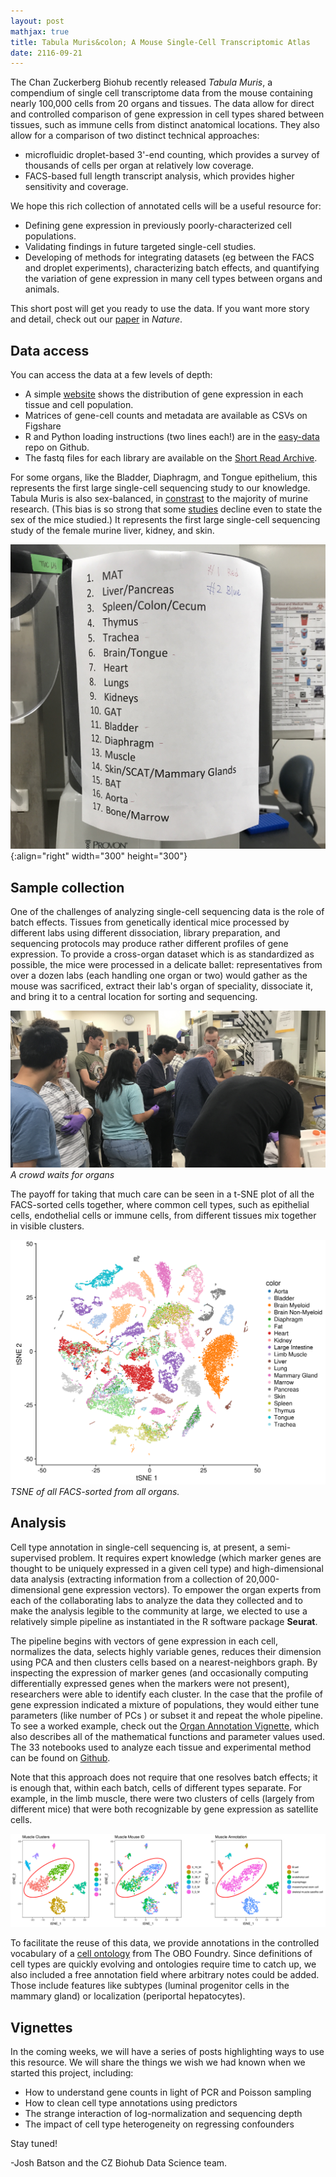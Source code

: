 ```yaml
---
layout: post
mathjax: true
title: Tabula Muris&colon; A Mouse Single-Cell Transcriptomic Atlas
date: 2116-09-21
---
```


The Chan Zuckerberg Biohub recently released _Tabula Muris_, a compendium of single cell transcriptome data from the mouse containing nearly 100,000 cells from 20 organs and tissues. The data allow for direct and controlled comparison of gene expression in cell types shared between tissues, such as immune cells from distinct anatomical locations. They also allow for a comparison of two distinct technical approaches:

* microfluidic droplet-based 3'-end counting, which provides a survey of thousands of cells per organ at relatively low coverage.
* FACS-based full length transcript analysis, which provides higher sensitivity and coverage.

We hope this rich collection of annotated cells will be a useful resource for:

* Defining gene expression in previously poorly-characterized cell populations.
* Validating findings in future targeted single-cell studies.
* Developing of methods for integrating datasets (eg between the FACS and droplet experiments), characterizing batch effects, and quantifying the variation of gene expression in many cell types between organs and animals.

This short post will get you ready to use the data. If you want more story and detail, check out our [paper](www.nature.com/TK) in _Nature_.

## Data access

You can access the data at a few levels of depth:

* A simple [website](http://tabula-muris.ds.czbiohub.org/) shows the distribution of gene expression in each tissue and cell population.
* Matrices of gene-cell counts and metadata are available as CSVs on Figshare
* R and Python loading instructions (two lines each!) are in the [easy-data](https://github.com/czi-hca-comp-tools/easy-data/blob/master/datasets/tabula_muris.md#count-files-for-r) repo on Github.
* The fastq files for each library are available on the [Short Read Archive](https://www.ncbi.nlm.nih.gov/sra/?term=SRP131661).

For some organs, like the Bladder, Diaphragm, and Tongue epithelium, this represents the first large single-cell sequencing study to our knowledge. Tabula Muris is also sex-balanced, in [constrast](https://www.the-scientist.com/?articles.view/articleNo/48616/title/How-Much-Do-Sex-Differences-Matter-in-Mouse-Studies-/) to the majority of murine research. (This bias is so strong that some [studies](http://www.cell.com/action/showMethods?pii=S2405-4712%2816%2930265-4) decline even to state the sex of the mice studied.) It represents the first large single-cell sequencing study of the female murine liver, kidney, and skin.

![list of organs](/images/Introduction/list_of_organs.jpg){:align="right" width="300" height="300"}

## Sample collection
One of the challenges of analyzing single-cell sequencing data is the role of batch effects. Tissues from genetically identical mice processed by different labs using different dissociation, library preparation, and sequencing protocols may produce rather different profiles of gene expression. To provide a cross-organ dataset which is as standardized as possible, the mice were processed in a delicate ballet: representatives from over a dozen labs (each handling one organ or two) would gather as the mouse was sacrificed, extract their lab's organ of speciality, dissociate it, and bring it to a central location for sorting and sequencing.

![jpg](/images/Introduction/crowd_for_organs.jpg)
*A crowd waits for organs*

The payoff for taking that much care can be seen in a t-SNE plot of all the FACS-sorted cells together, where common cell types, such as epithelial cells, endothelial cells or immune cells, from different tissues mix together in visible clusters.

![](/images/Introduction/facs_tsne_by_tissue.png)
*TSNE of all FACS-sorted from all organs.*

## Analysis

Cell type annotation in single-cell sequencing is, at present, a semi-supervised problem. It requires expert knowledge (which marker genes are thought to be uniquely expressed in a given cell type) and high-dimensional data analysis (extracting information from a collection of 20,000-dimensional gene expression vectors). To empower the organ experts from each of the collaborating labs to analyze the data they collected and to make the analysis legible to the community at large, we elected to use a relatively simple pipeline as instantiated in the R software package **Seurat**.

The pipeline begins with vectors of gene expression in each cell, normalizes the data, selects highly variable genes, reduces their dimension using PCA and then clusters cells based on a nearest-neighbors graph. By inspecting the expression of marker genes (and occasionally computing differentially expressed genes when the markers were not present), researchers were able to identify each cluster. In the case that the profile of gene expression indicated a mixture of populations, they would either tune parameters (like number of PCs ) or subset it and repeat the whole pipeline. To see a worked example, check out the [Organ Annotation Vignette](/files/Organ_Annotation_Vignette.pdf), which also describes all of the mathematical functions and parameter values used. The 33 notebooks used to analyze each tissue and experimental method can be found on [Github](https://github.com/czbiohub/tabula-muris/tree/master/00_data_ingest/02_tissue_analysis_rmd).

Note that this approach does not require that one resolves batch effects; it is enough that, within each batch, cells of different types separate. For example, in the limb muscle, there were two clusters of cells (largely from different mice) that were both recognizable by gene expression as satellite cells.

<img src="/images/Introduction/muscle.png" alt="muscle tsne" width="1500px"/>

To facilitate the reuse of this data, we provide annotations in the controlled vocabulary of a [cell ontology](http://obofoundry.org/ontology/cl.html) from The OBO Foundry. Since definitions of cell types are quickly evolving and ontologies require time to catch up, we also included a free annotation field where arbitrary notes could be added. Those include features like subtypes (luminal progenitor cells in the mammary gland) or localization (periportal hepatocytes).

## Vignettes

In the coming weeks, we will have a series of posts highlighting ways to use this resource. We will share the things we wish we had known when we started this project, including:

* How to understand gene counts in light of PCR and Poisson sampling
* How to clean cell type annotations using predictors
* The strange interaction of log-normalization and sequencing depth
* The impact of cell type heterogeneity on regressing confounders

Stay tuned!

-Josh Batson and the CZ Biohub Data Science team.
